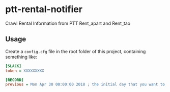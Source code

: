 # ptt-rental-notifier

Crawl Rental Information from PTT Rent_apart and Rent_tao

## Usage

Create a `config.cfg` file in the root folder of this project, containing something like:
```ini
[SLACK]
token = XXXXXXXXX

[RECORD]
previous = Mon Apr 30 00:00:00 2018 ; the initial day that you want to start crawl
```
